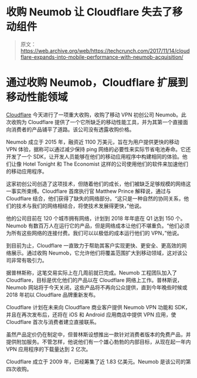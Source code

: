 # 收购 Neumob 让 Cloudflare 失去了移动组件

> 原文：<https://web.archive.org/web/https://techcrunch.com/2017/11/14/cloudflare-expands-into-mobile-performance-with-neumob-acquisition/>

# 通过收购 Neumob，Cloudflare 扩展到移动性能领域

[Cloudflare](https://web.archive.org/web/20230207045401/http://www.cloudflare.com/) 今天进行了一项重大收购，收购了移动 VPN 初创公司 Neumob。此次收购为 Cloudflare 提供了一个它所缺乏的移动性能工具，并为其第一个直接面向消费者的产品铺平了道路。该公司没有透露收购价格。

Neumob 成立于 2015 年，融资近 1100 万美元，旨在为用户提供更快的移动 VPN 体验，据称可以通过减少保持 ping 网络的必要性来实际节省电池寿命。它还开发了一个 SDK，让开发人员能够在他们的移动应用程序中构建相同的体验。他们让像 Hotel Tonight 和 The Economist 这样的公司使用他们的软件来加速他们的移动应用程序。

这家初创公司创造了这项技术，但随着他们的成长，他们被缺乏足够规模的网络这一事实所束缚。Cloudflare 首席执行官 Matthew Prince 解释说，通过与 Cloudflare 结合，他们获得了缺失的网络部分。“这只是一种自然的协同关系，他们的技术与我们的网络相结合，将使技术发展得更快，”他说。

他的公司目前在 120 个城市拥有网络，计划到 2018 年年底在 Q1 达到 150 个。Neumob 有数百万人在运行它的产品，但是网络成本让他们不堪重负。“他们必须为所有这些网络的连接付费。我们可以以极低的成本运行他们的 VPN，”他说。

到目前为止，Cloudflare 一直致力于帮助其客户实现更快、更安全、更高效的网络展示。通过收购 Neumob，它允许他们将覆盖范围扩大到移动领域，这对该公司非常有吸引力。

据普林斯称，这笔交易实际上在几周前就已完成。Neumob 工程团队加入了 Cloudflare，目标是优化他们的产品以在 Cloudflare 网络上工作。普林斯说，Neumob 网站将于今天关闭，这些产品将不再向公众提供，直到今年晚些时候或 2018 年初以 Cloudflare 品牌重新发布。

Cloudflare 计划在未来向 Cloudflare 商业客户提供 Neumob VPN 功能和 SDK，并且在再次发布后，还将在 iOS 和 Android 应用商店中提供 VPN 应用，使 Cloudflare 首次与消费者建立直接联系。

虽然产品定价仍在制定中，但普林斯设想推出一款针对消费者版本的免费产品，并提供附加服务。不管怎样，他说他们有一个雄心勃勃的内部目标，从现在起一年内 VPN 应用程序的下载量达到 2 亿次。

Cloudflare 成立于 2009 年，已经筹集了近 1.83 亿美元。Neumob 是该公司的第四次收购。